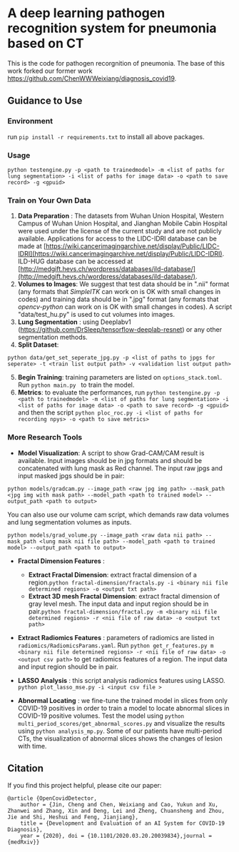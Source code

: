 # A deep learning pathogen recognition system for pneumonia based on CT

This is the code for pathogen recorgnition of pneumonia. The base of this work forked our former work https://github.com/ChenWWWeixiang/diagnosis_covid19.

Guidance to Use
---------------

### Environment

run ``pip install -r requirements.txt`` to install all above packages.

### Usage

```
python testengine.py -p <path to trainedmodel> -m <list of paths for lung segmentation> -i <list of paths for image data> -o <path to save record> -g <gpuid>
```

### Train on Your Own Data

1. __Data Preparation__ : The datasets from Wuhan Union Hospital, Western Campus of Wuhan Union Hospital, and Jianghan Mobile Cabin Hospital were used under the license of the current study and are not publicly available. Applications for access to the LIDC-IDRI database can be made at [https://wiki.cancerimagingarchive.net/display/Public/LIDC-IDRI](https://wiki.cancerimagingarchive.net/display/Public/LIDC-IDRI). ILD-HUG database can be accessed at [http://medgift.hevs.ch/wordpress/databases/ild-database/](http://medgift.hevs.ch/wordpress/databases/ild-database/).
2. __Volumes to Images__: We suggest that test data should be in ".nii" format (any formats that *SimpleITK* can work on is OK with small changes in codes) and training data should be in ".jpg" format (any formats that *opencv-python* can work on is OK with small changes in codes). A script "data/test_hu.py" is used to cut volumes into images.
3. __Lung Segmentation__ : using Deeplabv1 (https://github.com/DrSleep/tensorflow-deeplab-resnet)
   or any other segmentation methods.
4. __Split Dataset__:

```
python data/get_set_seperate_jpg.py -p <list of paths to jpgs for seperate> -t <train list output path> -v <validation list output path>
```

5. __Begin Training__: training parameters are listed on ``options_stack.toml``. Run ``python main.py `` to train the model.
6. __Metrics__: to evaluate the performances, run ``python testengine.py -p <path to trainedmodel> -m <list of paths for lung segmentation> -i <list of paths for image data> -o <path to save record> -g <gpuid>``
   and then the script ``python ploc_roc.py -i <list of paths for recording npys> -o <path to save metrics>``

### More Research Tools

* __Model Visualization__:
  A script to show Grad-CAM/CAM result is available. Input images should be in jpg formats and should be concatenated with lung mask as Red channel. The input raw jpgs and input masked jpgs should be in pair:

```
python models/gradcam.py --image_path <raw jpg img path> --mask_path <jpg img with mask path> --model_path <path to trained model> --output_path <path to output>
```

You can also use our volume cam script, which demands   raw data volumes and lung segmentation volumes as inputs.

```
python models/grad_volume.py --image_path <raw data nii path> --mask_path <lung mask nii file path> --model_path <path to trained model> --output_path <path to output>
```

* __Fractal Dimension Features__ :

  - __Extract Fractal Dimension__: extract fractal dimension of a region.``python fractal-dimension/fractals.py -i <binary nii file determined regions> -o <output txt path>``
  - __Extract 3D mesh Fractal Dimension__: extract fractal dimension of gray level mesh. The input data and input region should be in pair.``python fractal-dimension/fractal.py -m <binary nii file determined regions> -r <nii file of raw data> -o <output txt path> ``
* __Extract Radiomics Features__ : parameters of radiomics are listed in ``radiomics/RadiomicsParams.yaml``. Run ``python get_r_features.py m <binary nii file determined regions> -r <nii file of raw data> -o <output csv path>`` to get radiomics features of a region. The input data and input region should be in pair.
* __LASSO Analysis__ : this script analysis radiomics features using LASSO. ``python plot_lasso_mse.py -i <input csv file >``
* __Abnormal Locating__ : we fine-tune the trained model in slices from only COVID-19 positives in order to train a model to locate abnormal slices in COVID-19 positive volumes. Test the model using ``python multi_period_scores/get_abnormal_scores.py`` and visualize the results using ``python analysis_mp.py``. Some of our patients have multi-period CTs, the visualization of abnormal slices shows the changes of lesion with time.

Citation
--------

If you find this project helpful, please cite our paper:

```
@article {OpenCovidDetector,
	author = {Jin, Cheng and Chen, Weixiang and Cao, Yukun and Xu, Zhanwei and Zhang, Xin and Deng, Lei and Zheng, Chuansheng and Zhou, Jie and Shi, Heshui and Feng, Jianjiang},
	title = {Development and Evaluation of an AI System for COVID-19 Diagnosis},
	year = {2020}, doi = {10.1101/2020.03.20.20039834},journal = {medRxiv}}
```
